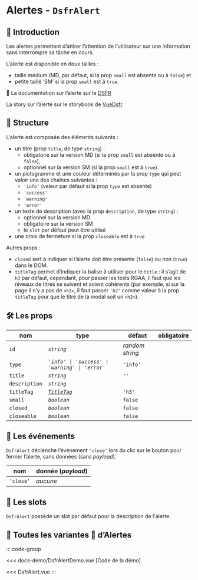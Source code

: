# Alertes - `DsfrAlert`

## 🌟 Introduction

Les alertes permettent d’attirer l’attention de l’utilisateur sur une information sans interrompre sa tâche en cours.

L’alerte est disponible en deux tailles :

- taille médium (MD, par défaut, si la prop `small` est absente ou à `false`) et
- petite taille ‘SM’ si la prop `small` est à `true`.

🏅 La documentation sur l’alerte sur le [DSFR](https://www.systeme-de-design.gouv.fr/elements-d-interface/composants/alerte)

<VIcon name="vi-file-type-storybook" /> La story sur l’alerte sur le storybook de [VueDsfr](https://storybook.vue-ds.fr/?path=/docs/composants-dsfralert--docs)

## 📐 Structure

L’alerte est composée des éléments suivants :

- un titre (prop `title`, de type `string`) :
  - obligatoire sur la version MD (si la prop `small` est absente ou à `false`),
  - optionnel sur la version SM (si la prop `small` est à `true`).
- un pictogramme et une couleur déterminés par la prop `type` qui peut valoir une des chaînes suivantes :
  - `'info'` (valeur par défaut si la prop `type` est absente)
  - `'success'`
  - `'warning'`
  - `'error'`
- un texte de description (avec la prop `description`, de type `string`) :
  - optionnel sur la version MD
  - obligatoire sur la version SM
  - le `slot` par défaut peut être utilisé
- une croix de fermeture si la prop `closeable` est à `true`

Autres props :

- `closed` sert à indiquer si l’alerte doit être présente (`false`) ou non (`true`) dans le DOM.
- `titleTag` permet d’indiquer la balise à utiliser pour le `title` : il s’agit de `h3` par défaut, cependant, pour passer les tests RGAA, il faut que les niveaux de titres se suivent et soient cohérents (par exemple, si sur la page il n’y a pas de `<h2>`, il faut passer `'h2'` comme valeur à la prop `titleTag` pour que le titre de la modal soit un `<h2>`).

## 🛠️ Les props

|  nom                   |   type      |  défaut         | obligatoire |
| ----------------------- | ---------   | ---------------- | ------ |
| `id`                    | *`string`*    | *random string*  | |
| `type`                  | *`'info' \| 'success' \| 'warning' \| 'error'`*  | `'info'`           |
| `title`                 | *`string`*  |      `''`        |  |
| `description`           | *`string`*  |                  |  |
| `titleTag`              | [*`TitleTag`*](/docs/types.md#title-tag "'h1' \| 'h2' \| 'h3' \| 'h4' \| 'h5' \| 'h6'")  |    `'h3'`     | |
| `small`                 | *`boolean`* | `false`          | |
| `closed`                | *`boolean`* | `false`          | |
| `closeable`             | *`boolean`* | `false`          | |

## 📡 Les événements

`DsfrAlert` déclenche l’événement `'close'` lors du clic sur le bouton pour fermer l’alerte, sans données (sans *payload*).

|  nom                   |   donnée (*payload*) |
| ---------------------- |  ---------           |
| `'close'`              |       *aucune*       |

## 🧩 Les slots

`DsfrAlert` possède un slot par défaut pour la description de l'alerte.

## 📝 Toutes les variantes 🌈 d’Alertes

::: code-group

<Story data-title="Démo" min-h="1600px">
  <DsfrAlertDemo />
</Story>

<<< docs-demo/DsfrAlertDemo.vue [Code de la démo]

<<< DsfrAlert.vue
:::

<script setup lang="ts">
import DsfrAlertDemo from './docs-demo/DsfrAlertDemo.vue'
</script>
